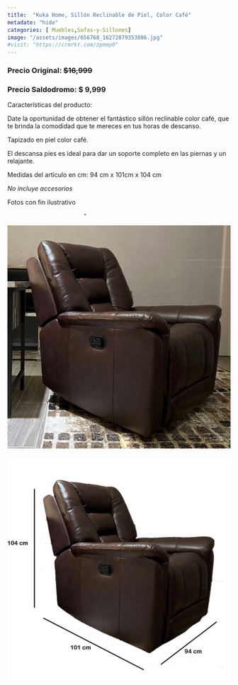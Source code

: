 ```yaml
---
title:  "Kuka Home, Sillón Reclinable de Piel, Color Café"
metadate: "hide"
categories: [ Muebles,Sofas-y-Sillones]
image: "/assets/images/656768_16272879353886.jpg"
#visit: "https://crmrkt.com/zpmep0"
---
```


### Precio Original:  ~~$16,999~~
### Precio Saldodromo:  $ 9,999

Características del producto:

Date la oportunidad de obtener el fantástico sillón reclinable color café, que te brinda la comodidad que te mereces en tus horas de descanso.

Tapizado en piel color café.

El descansa pies es ideal para dar un soporte completo en las piernas y un relajante.

Medidas del artículo en cm: 94 cm x 101cm x 104 cm

*No incluye accesorios*

Fotos con fin ilustrativo

		                    "
![img-2](../assets/images/656768_16272878567454.jpg)

![img-3](../assets/images/656768_16272879812638.jpg)